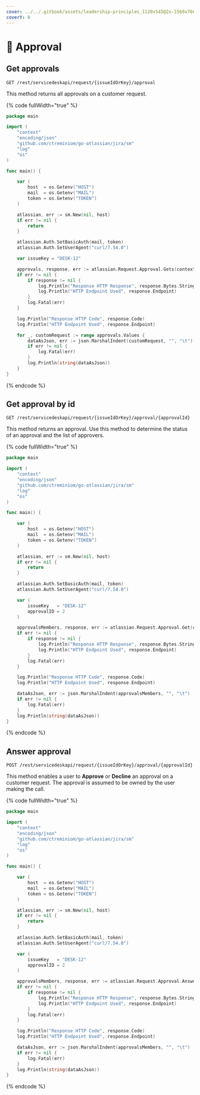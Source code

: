 ```yaml
---
cover: ../../.gitbook/assets/leadership-principles_1120x545@2x-1560x760.png
coverY: 0
---
```


# 🚫 Approval

## Get approvals

`GET /rest/servicedeskapi/request/{issueIdOrKey}/approval`

This method returns all approvals on a customer request.

{% code fullWidth="true" %}
```go
package main

import (
	"context"
	"encoding/json"
	"github.com/ctreminiom/go-atlassian/jira/sm"
	"log"
	"os"
)

func main() {

	var (
		host  = os.Getenv("HOST")
		mail  = os.Getenv("MAIL")
		token = os.Getenv("TOKEN")
	)

	atlassian, err := sm.New(nil, host)
	if err != nil {
		return
	}

	atlassian.Auth.SetBasicAuth(mail, token)
	atlassian.Auth.SetUserAgent("curl/7.54.0")

	var issueKey = "DESK-12"

	approvals, response, err := atlassian.Request.Approval.Gets(context.Background(), issueKey, 0, 50)
	if err != nil {
		if response != nil {
			log.Println("Response HTTP Response", response.Bytes.String())
			log.Println("HTTP Endpoint Used", response.Endpoint)
		}
		log.Fatal(err)
	}

	log.Println("Response HTTP Code", response.Code)
	log.Println("HTTP Endpoint Used", response.Endpoint)

	for _, customRequest := range approvals.Values {
		dataAsJson, err := json.MarshalIndent(customRequest, "", "\t")
		if err != nil {
			log.Fatal(err)
		}
		log.Println(string(dataAsJson))
	}
}
```
{% endcode %}

## Get approval by id

`GET /rest/servicedeskapi/request/{issueIdOrKey}/approval/{approvalId}`

This method returns an approval. Use this method to determine the status of an approval and the list of approvers.

{% code fullWidth="true" %}
```go
package main

import (
	"context"
	"encoding/json"
	"github.com/ctreminiom/go-atlassian/jira/sm"
	"log"
	"os"
)

func main() {

	var (
		host  = os.Getenv("HOST")
		mail  = os.Getenv("MAIL")
		token = os.Getenv("TOKEN")
	)

	atlassian, err := sm.New(nil, host)
	if err != nil {
		return
	}

	atlassian.Auth.SetBasicAuth(mail, token)
	atlassian.Auth.SetUserAgent("curl/7.54.0")

	var (
		issueKey   = "DESK-12"
		approvalID = 2
	)

	approvalsMembers, response, err := atlassian.Request.Approval.Get(context.Background(), issueKey, approvalID)
	if err != nil {
		if response != nil {
			log.Println("Response HTTP Response", response.Bytes.String())
			log.Println("HTTP Endpoint Used", response.Endpoint)
		}
		log.Fatal(err)
	}

	log.Println("Response HTTP Code", response.Code)
	log.Println("HTTP Endpoint Used", response.Endpoint)

	dataAsJson, err := json.MarshalIndent(approvalsMembers, "", "\t")
	if err != nil {
		log.Fatal(err)
	}
	log.Println(string(dataAsJson))
}
```
{% endcode %}

## Answer approval

`POST /rest/servicedeskapi/request/{issueIdOrKey}/approval/{approvalId}`

This method enables a user to **Approve** or **Decline** an approval on a customer request. The approval is assumed to be owned by the user making the call.

{% code fullWidth="true" %}
```go
package main

import (
	"context"
	"encoding/json"
	"github.com/ctreminiom/go-atlassian/jira/sm"
	"log"
	"os"
)

func main() {

	var (
		host  = os.Getenv("HOST")
		mail  = os.Getenv("MAIL")
		token = os.Getenv("TOKEN")
	)

	atlassian, err := sm.New(nil, host)
	if err != nil {
		return
	}

	atlassian.Auth.SetBasicAuth(mail, token)
	atlassian.Auth.SetUserAgent("curl/7.54.0")

	var (
		issueKey   = "DESK-12"
		approvalID = 2
	)

	approvalsMembers, response, err := atlassian.Request.Approval.Answer(context.Background(), issueKey, approvalID, true)
	if err != nil {
		if response != nil {
			log.Println("Response HTTP Response", response.Bytes.String())
			log.Println("HTTP Endpoint Used", response.Endpoint)
		}
		log.Fatal(err)
	}

	log.Println("Response HTTP Code", response.Code)
	log.Println("HTTP Endpoint Used", response.Endpoint)

	dataAsJson, err := json.MarshalIndent(approvalsMembers, "", "\t")
	if err != nil {
		log.Fatal(err)
	}
	log.Println(string(dataAsJson))
}
```
{% endcode %}
